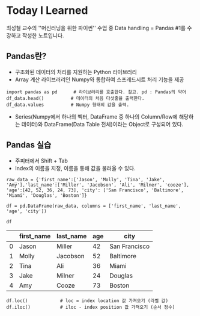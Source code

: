 # Today I Learned

최성철 교수의 ''머신러닝을 위한 파이썬'' 수업 중 Data handling = Pandas #1를 수강하고 작성한 노트입니다.



## Pandas란?

- 구조화된 데이터의 처리를 지원하는 Python 라이브러리
- Array 계산 라이브러리인 Numpy와 통합하여 스프레드시트 처리 기능을 제공

```
import pandas as pd		 # 라이브러리를 호출한다. 참고. pd : Pandas의 약어
df_data.head()			# 데이터의 처음 다섯줄을 출력한다.
df_data.values			# Numpy 형태의 값을 출력.

```

- Series(Numpy에서 하나의 벡터, DataFrame 중 하나의 Column/Row에 해당하는 데이터)와 DataFrame(Data Table 전체)이라는 Object로 구성되어 있다.

## Pandas 실습

- 주피터에서 Shift + Tab
- Index의 이름을 지정, 이름을 통해 값을 불러올 수 있다.

```
raw_data = {'first_name':['Jason', 'Molly', 'Tina', 'Jake', 'Amy'],'last_name':['Miller', 'Jacobson', 'Ali', 'Milner', 'cooze'], 'age':[42, 52, 36, 24, 73], 'city': ['San Francisco', 'Baltimore', 'Miami', 'Douglas', 'Boston']}

df = pd.DataFrame(raw_data, columns = ['first_name', 'last_name', 'age', 'city'])

df
```

|      | first_name | last_name | age  | city          |
| ---- | ---------- | --------- | ---- | ------------- |
| 0    | Jason      | Miller    | 42   | San Francisco |
| 1    | Molly      | Jacobson  | 52   | Baltimore     |
| 2    | Tina       | Ali       | 36   | Miami         |
| 3    | Jake       | Milner    | 24   | Douglas       |
| 4    | Amy        | Cooze     | 73   | Boston        |



```
df.loc()			# loc = index location 값 가져오기 (라벨 값)
df.iloc()			# iloc - index position 값 가져오기 (순서 정수)
```

